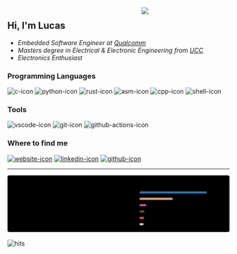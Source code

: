 <image align="right" width="200" src="https://media.giphy.com/media/VFrIuwfaJBc65q5suY/source.gif">

## Hi, I'm Lucas

- *Embedded Software Engineer at [Qualcomm]*
- *Masters degree in Electrical & Electronic Engineering from [UCC]*
- *Electronics Enthusiast*

### Programming Languages

![c-icon]
![python-icon]
![rust-icon]
![asm-icon]
![cpp-icon]
![shell-icon]

### Tools

![vscode-icon]
![git-icon]
![github-actions-icon]

### Where to find me

[![website-icon]][website]
[![linkedin-icon]][linkedin]
[![github-icon]][github]

---

[![github-stats]][stats-repo]

![hits]

<!-- Links -->

[qualcomm]: https://www.qualcomm.com/
[ucc]: https://www.ucc.ie/

[website]: https://staticintlucas.github.io
[linkedin]: https://www.linkedin.com/in/ljansen0
[github]: https://github.com/staticintlucas
[stats-repo]: https://github.com/staticintlucas/readme-stats

<!-- Images -->

[github-stats]: https://github.com/staticintlucas/readme-stats/blob/main/output/stats.svg

<!-- Icons -->

[c-icon]: https://img.shields.io/badge/c-%2300599C.svg?style=for-the-badge&logo=c&logoColor=white
[python-icon]: https://img.shields.io/badge/python-%2314354C.svg?style=for-the-badge&logo=python&logoColor=white
[rust-icon]: https://img.shields.io/badge/rust-%23000000.svg?style=for-the-badge&logo=rust&logoColor=white
[asm-icon]: https://img.shields.io/badge/assembly-%23bb4444.svg?style=for-the-badge
[cpp-icon]: https://img.shields.io/badge/c++-%2300599C.svg?style=for-the-badge&logo=c%2B%2B&logoColor=white
[shell-icon]: https://img.shields.io/badge/shell_script-%23121011.svg?style=for-the-badge&logo=gnu-bash&logoColor=white

[vscode-icon]: https://img.shields.io/badge/VisualStudioCode-0078d7.svg?style=for-the-badge&logo=visual-studio-code&logoColor=white
[git-icon]: https://img.shields.io/badge/git-%23F05033.svg?style=for-the-badge&logo=git&logoColor=white
[github-actions-icon]: https://img.shields.io/badge/githubactions-%232671E5.svg?style=for-the-badge&logo=githubactions&logoColor=white

[linkedin-icon]: https://img.shields.io/badge/linkedin-%230077B5.svg?style=for-the-badge&logo=linkedin&logoColor=white
[website-icon]: https://img.shields.io/badge/website-%23417c8c.svg?style=for-the-badge&logo=data:image/svg+xml;base64,PHN2ZyByb2xlPSJpbWciIHZpZXdCb3g9IjAgMCAxNCAxNCIgeG1sbnM9Imh0dHA6Ly93d3cudzMub3JnLzIwMDAvc3ZnIiBmaWxsPSIjZmZmZmZmIj48cGF0aCBkPSJNMCAwdjE0aDE0di0xNHpNMS41IDVoMi41bDAgNS41YzAgMC43NSAwLjUgMC43NSAxLjUgMC41bDAuMyAwLjhjLTEuMyAwLjQ1LTIuOCAwLjQ1LTIuOC0xLjN2LTQuNWgtMS41eiIvPjwvc3ZnPg==
[github-icon]: https://img.shields.io/badge/github-%23121011.svg?style=for-the-badge&logo=github&logoColor=white

[hits]: http://visitor-badge-reloaded.herokuapp.com/badge?page_id=staticintlucas.staticintlucas&text=Page_Views&style=for-the-badge
